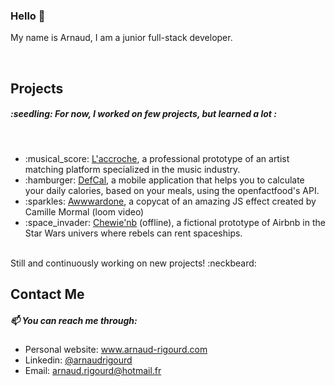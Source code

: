 ### Hello 👋

My name is Arnaud, I am a junior full-stack developer.

<br />

<h2>Projects</h2>
<h5>:seedling: For now, I worked on few projects, but learned a lot :</h5>
<br />
<ul>
  <li>:musical_score: <a href="www.laccroche.me" target="_blank">L'accroche</a>, a professional prototype of an artist matching platform specialized in the music industry.</li>
  <li>:hamburger: <a href="www.defcal.eu" target="_blank">DefCal</a>, a mobile application that helps you to calculate your daily calories, based on your meals, using the openfactfood's API.</li>
  <li>:sparkles: <a href="www.loom.com/share/b85d1913556c4d27b202a0dce5cdf317" target="_blank">Awwwardone</a>, a copycat of an amazing JS effect created by Camille Mormal (loom video) </li>
  <li>:space_invader: <a href="#" target="_blank">Chewie'nb</a> (offline), a fictional prototype of Airbnb in the Star Wars univers where rebels can rent spaceships.</li>
</ul>
<br />
Still and continuously working on new projects! :neckbeard:

<br />

<h2>Contact Me</h2>
<h5>📫 You can reach me through:</h5>
<ul>
  <li>Personal website: <a href="https://www.arnaud-rigourd.com" target="_blank">www.arnaud-rigourd.com</a> </li>
<li>Linkedin: <a href="https://www.linkedin.com/in/arnaudrigourd/" target="_blank">@arnaudrigourd</a></li>
  <li>Email: <a href="mailto:arnaud.rigourd@hotmail.fr" target="_blank">arnaud.rigourd@hotmail.fr</a></li>
</ul>
